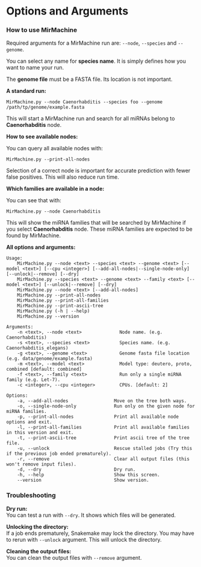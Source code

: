 # Options and Arguments

### How to use MirMachine

Required arguments for a MirMachine run are: `--node`, `--species` and `--genome`.

You can select any name for **species name**. It is simply defines how you want to name your run.  

The **genome file** must be a FASTA file. Its location is not important.

**A standard run:**

`MirMachine.py --node Caenorhabditis --species foo --genome /path/tp/genome/example.fasta`

This will start a MirMachine run and search for all miRNAs belong to __Caenorhabditis__ node.

**How to see available nodes:**

You can query all available nodes with: 

`MirMachine.py --print-all-nodes`

Selection of a correct node is important for accurate prediction with fewer false positives. This will also reduce run time.

**Which families are available in a node:**

You can see that with: 

`MirMachine.py --node Caenorhabditis`

This will show the miRNA families that will be searched by MirMachine if you select __Caenorhabditis__ node. These miRNA families are expected to be found by MirMachine.



**All options and arguments:**
```
Usage:
    MirMachine.py --node <text> --species <text> --genome <text> [--model <text>] [--cpu <integer>] [--add-all-nodes|--single-node-only] [--unlock|--remove] [--dry]
    MirMachine.py --species <text> --genome <text> --family <text> [--model <text>] [--unlock|--remove] [--dry]
    MirMachine.py --node <text> [--add-all-nodes]
    MirMachine.py --print-all-nodes
    MirMachine.py --print-all-families
    MirMachine.py --print-ascii-tree
    MirMachine.py (-h | --help)
    MirMachine.py --version

Arguments:
    -n <text>, --node <text>              Node name. (e.g. Caenorhabditis)
    -s <text>, --species <text>           Species name. (e.g. Caenorhabditis_elegans)
    -g <text>, --genome <text>            Genome fasta file location (e.g. data/genome/example.fasta)
    -m <text>, --model <text>             Model type: deutero, proto, combined [default: combined]
    -f <text>, --family <text>            Run only a single miRNA family (e.g. Let-7).
    -c <integer>, --cpu <integer>         CPUs. [default: 2]

Options:
    -a, --add-all-nodes                 Move on the tree both ways.
    -o, --single-node-only              Run only on the given node for miRNA families.
    -p, --print-all-nodes               Print all available node options and exit.
    -l, --print-all-families            Print all available families in this version and exit.
    -t, --print-ascii-tree              Print ascii tree of the tree file.
    -u, --unlock                        Rescue stalled jobs (Try this if the previous job ended prematurely).
    -r, --remove                        Clear all output files (this won't remove input files).
    -d, --dry                           Dry run.
    -h, --help                          Show this screen.
    --version                           Show version.
```


### Troubleshooting

**Dry run:**  
You can test a run with `--dry`. It shows which files will be generated.

**Unlocking the directory:**  
If a job ends prematurely, Snakemake may lock the directory. You may have to rerun with `--unlock` argument. This will unlock the directory.

**Cleaning the output files:**  
You can clean the output files with `--remove` argument.



